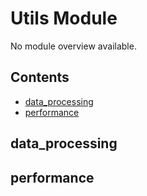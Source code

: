 # Utils Module

No module overview available.

## Contents

- [data_processing](#data_processing)
- [performance](#performance)

## data_processing

## performance
